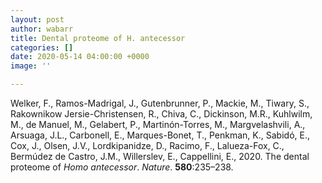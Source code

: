 ```yaml
---
layout: post
author: wabarr
title: Dental proteome of H. antecessor
categories: []
date: 2020-05-14 04:00:00 +0000
image: ''

---
```

Welker, F., Ramos-Madrigal, J., Gutenbrunner, P., Mackie, M., Tiwary, S., Rakownikow Jersie-Christensen, R., Chiva, C., Dickinson, M.R., Kuhlwilm, M., de Manuel, M., Gelabert, P., Martinón-Torres, M., Margvelashvili, A., Arsuaga, J.L., Carbonell, E., Marques-Bonet, T., Penkman, K., Sabidó, E., Cox, J., Olsen, J.V., Lordkipanidze, D., Racimo, F., Lalueza-Fox, C., Bermúdez de Castro, J.M., Willerslev, E., Cappellini, E., 2020. The dental proteome of _Homo antecessor_. _Nature_. **580**:235–238.